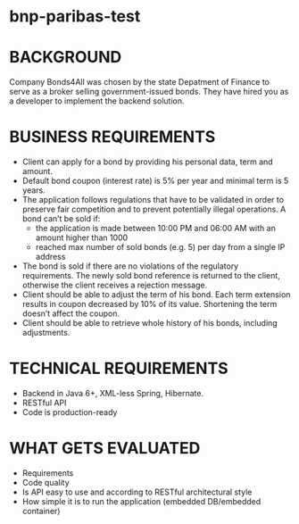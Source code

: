 # bnp-paribas-test

# BACKGROUND

Company Bonds4All was chosen by the state Depatment of Finance to serve as a broker selling government-issued bonds.
They have hired you as a developer to implement the backend solution.

# BUSINESS REQUIREMENTS

- Client can apply for a bond by providing his personal data, term and amount.
- Default bond coupon (interest rate) is 5% per year and minimal term is 5 years.
- The application follows regulations that have to be validated in order to preserve fair competition and to prevent potentially illegal operations. A bond can’t be sold if:
  - the application is made between 10:00 PM and 06:00 AM with an amount higher than 1000
  - reached max number of sold bonds (e.g. 5) per day from a single IP address
- The bond is sold if there are no violations of the regulatory requirements. The newly sold bond reference is returned to the client, otherwise the client receives a rejection message.
- Client should be able to adjust the term of his bond. Each term extension results in coupon decreased by 10% of its value. Shortening the term doesn’t affect the coupon.
- Client should be able to retrieve whole history of his bonds, including adjustments.

# TECHNICAL REQUIREMENTS

- Backend in Java 6+, XML-less Spring, Hibernate.
- RESTful API
- Code is production-ready


# WHAT GETS EVALUATED

- Requirements
- Code quality
- Is API easy to use and according to RESTful architectural style
- How simple it is to run the application (embedded DB/embedded container)
